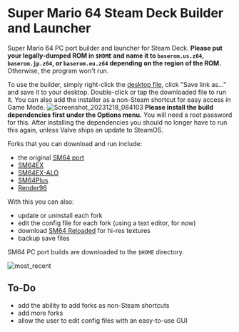 # Super Mario 64 Steam Deck Builder and Launcher
Super Mario 64 PC port builder and launcher for Steam Deck. **Please put your legally-dumped ROM in `$HOME` and name it to `baserom.us.z64`, `baserom.jp.z64`, or `baserom.eu.z64` depending on the region of the ROM.** Otherwise, the program won't run.

To use the builder, simply right-click the [desktop file](https://raw.githubusercontent.com/linuxgamingcentral/sm64-steam-deck-builder/main/sm64-builder.desktop), click "Save link as..." and save it to your desktop. Double-click or tap the downloaded file to run it. You can also add the installer as a non-Steam shortcut for easy access in Game Mode.
![Screenshot_20231218_084103](https://github.com/linuxgamingcentral/sm64-steam-deck-builder/assets/101075966/90d1d912-d199-4c60-bd06-a49c9cf4507c)
**Please install the build dependencies first under the Options menu.** You will need a root password for this. After installing the dependencies you should no longer have to run this again, unless Valve ships an update to SteamOS.

Forks that you can download and run include:
- the original [SM64 port](https://github.com/sm64-port/sm64-port)
- [SM64EX](https://github.com/sm64pc/sm64ex)
- [SM64EX-ALO](https://github.com/AloUltraExt/sm64ex-alo)
- [SM64Plus](https://github.com/MorsGames/sm64plus)
- [Render96](https://github.com/Render96/Render96ex)

With this you can also:
- update or uninstall each fork
- edit the config file for each fork (using a text editor, for now)
- download [SM64 Reloaded](https://evilgames.eu/texture-packs/sm64-reloaded.htm) for hi-res textures
- backup save files

SM64 PC port builds are downloaded to the `$HOME` directory.

![most_recent](https://github.com/linuxgamingcentral/sm64-steam-deck-builder/assets/101075966/e1d28510-1256-452e-be85-16d2705af48d)

## To-Do
- add the ability to add forks as non-Steam shortcuts
- add more forks
- allow the user to edit config files with an easy-to-use GUI
